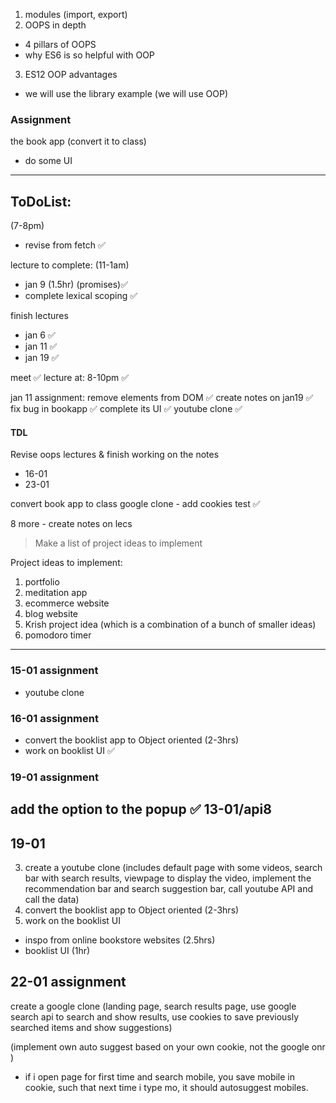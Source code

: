 1. modules (import, export)
2. OOPS in depth 
- 4 pillars of OOPS 
- why ES6 is so helpful with OOP
3. ES12 OOP advantages

- we will use the library example (we will use OOP)
### Assignment 
the book app 
(convert it to class)
- do some UI 


------
## ToDoList:
(7-8pm)
- revise from fetch ✅

lecture to complete: (11-1am)
- jan 9 (1.5hr)  (promises)✅
- complete lexical scoping ✅


finish lectures
- jan 6  ✅
- jan 11 ✅
- jan 19 ✅

meet               ✅
lecture at: 8-10pm ✅


jan 11 assignment: remove elements from DOM ✅
create notes on jan19                       ✅
fix bug in bookapp                          ✅
complete its UI                             ✅
youtube clone                               ✅



#### TDL 
Revise oops lectures & finish working on the notes 
- 16-01 
- 23-01

convert book app to class 
google clone - add cookies 
test ✅



8 more - create notes on lecs 
> Make a list of project ideas to implement 


















Project ideas to implement:
1. portfolio 
2. meditation app 
3. ecommerce website 
4. blog website 
5. Krish project idea (which is a combination of a bunch of smaller ideas)
6. pomodoro timer 

-----
### 15-01 assignment 
- youtube clone 
### 16-01 assignment 
- convert the booklist app to Object oriented (2-3hrs)
- work on booklist UI       ✅
### 19-01 assignment
add the option to the popup ✅ 13-01/api8
-----

## 19-01 
3. create a youtube clone (includes default page with some videos, search bar with search results, viewpage to display the video, implement the recommendation bar and search suggestion bar, call youtube API and call the data) 
4. convert the booklist app to Object oriented (2-3hrs)
5. work on the booklist UI 
- inspo from online bookstore websites (2.5hrs)
- booklist UI (1hr)


## 22-01 assignment 
create a google clone (landing page, search results page, use google search api to search and show results, use cookies to save previously searched items and show suggestions)

(implement own auto suggest based on your own cookie, not the google onr )
- if i open page for first time and search mobile, you save mobile in cookie, such that next time i type mo, it should autosuggest mobiles. 



